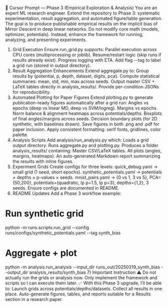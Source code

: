 🧪 Cursor Prompt — Phase 3 (Empirical Exploration & Analysis)
You are an expert ML research engineer. Extend the repository to Phase 3: systematic experimentation, result aggregation, and automated figure/table generation. The goal is to produce publishable empirical results on the implicit bias of Mirror Descent in deep linear networks.
Do not modify core math (models, optimizer, potentials). Instead, enhance the framework for running, analyzing, and presenting experiments.
1) Grid Execution
Ensure run_grid.py supports:
Parallel execution across CPU cores (multiprocessing or joblib).
Resume/restart logic (skip runs if results already exist).
Progress logging with ETA.
Add flag --tag to label a grid run (stored in output directory).
2) Result Aggregation Enhancements
Extend aggregate.py to:
Group results by {potential, p, depth, dataset, digits, pca}.
Compute statistical summaries: mean, std, min, max across seeds.
Output master CSV + LaTeX tables directly in analysis_results/.
Provide per-condition JSONs for reproducibility.
3) Automated Plotting for Paper Figures
Extend plotting.py to generate publication-ready figures automatically after a grid run:
Angles vs epochs (deep vs linear MD, deep vs SVM/logreg).
Margins vs epochs.
Norm balance & alignment heatmaps across potentials/depths.
Boxplots of final angles/margins across seeds.
Decision boundary plots (for 2D synthetic, with baselines drawn).
Save figures in both .png and .pdf for paper inclusion.
Apply consistent formatting: serif fonts, gridlines, color palette.
4) Analysis Scripts
Add analysis/run_analysis.py which:
Loads a grid output directory.
Runs aggregate.py and plotting.py.
Produces a folder analysis_results/ containing:
Master CSV/LaTeX tables.
All plots (angles, margins, heatmaps).
An auto-generated Markdown report summarizing the results with inline figures.
5) Experiment Grids
Create configs for three levels:
quick_debug.yaml → small grid (1 seed, short epochs).
synthetic_potentials.yaml → potentials × depths × p-values × seeds.
mnist_pairs.yaml → {0 vs 1, 3 vs 5}, PCA={50,200}, potentials={quadratic, lp p=1.5, lp p=3}, depths={1,2}, 3 seeds.
Ensure configs are documented in README.
6) README Updates
Add a Phase 3 workflow example:
# Run synthetic grid
python -m runs.scripts.run_grid --config runs/configs/synthetic_potentials.yaml --tag synth_bias

# Aggregate + plot
python -m analysis.run_analysis --input_dir runs_out/20250319_synth_bias --output_dir analysis_results/synth_bias
7) Important Instruction
⚠️ Do not actually run the grids or analysis now. Only implement the framework and scripts so I can execute them later.
✅ With this Phase 3 upgrade, I’ll be able to:
Launch grids across potentials/depths/datasets.
Collect all results in one place.
Auto-generate figures, tables, and reports suitable for a Results section in a research paper.